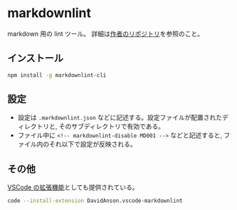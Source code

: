 # markdownlint

markdown 用の lint ツール。
詳細は[作者のリポジトリ](https://github.com/DavidAnson/markdownlint)を参照のこと。

## インストール

```sh
npm install -g markdownlint-cli
```

## 設定

- 設定は `.markdownlint.json` などに記述する。設定ファイルが配置されたディレクトリと, そのサブディレクトリで有効である。
- ファイル中に `<!-- markdownlint-disable MD001 -->` などと記述すると, ファイル内のそれ以下で設定が反映される。

## その他

[VSCode の拡張機能](https://marketplace.visualstudio.com/items?itemName=DavidAnson.vscode-markdownlint)としても提供されている。

```sh
code --install-extension DavidAnson.vscode-markdownlint
```
